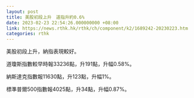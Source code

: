 ```yaml
---
layout: post
title: 美股初段上升　道指升約0.6%
date: 2023-02-23 22:54:26.000000000 +08:00
link: https://news.rthk.hk/rthk/ch/component/k2/1689242-20230223.htm
categories: rthk
---
```


美股初段上升，納指表現較好。

道瓊斯指數較早時報33236點，升191點，升幅0.58%。

納斯達克指數報11630點，升123點，升幅1%。

標準普爾500指數報4025點，升34點，升幅0.87%。
